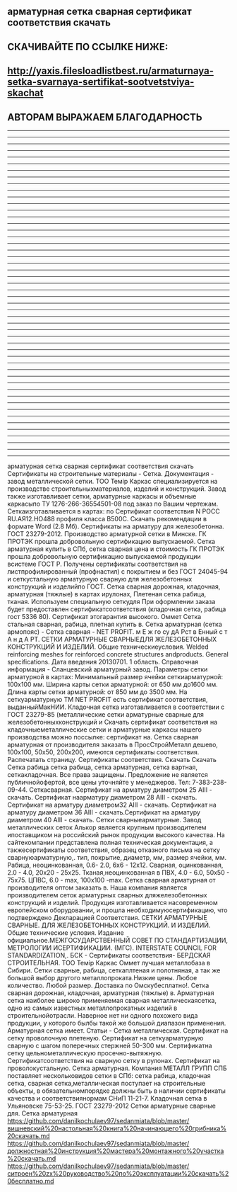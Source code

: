 арматурная сетка сварная сертификат соответствия скачать
--------------------------------------------------
СКАЧИВАЙТЕ ПО ССЫЛКЕ НИЖЕ:
--------------------------------------------------
http://yaxis.filesloadlistbest.ru/armaturnaya-setka-svarnaya-sertifikat-sootvetstviya-skachat
--------------------------------------------------
АВТОРАМ ВЫРАЖАЕМ БЛАГОДАРНОСТЬ
--------------------------------------------------
--------------------------------------------------
--------------------------------------------------
--------------------------------------------------
--------------------------------------------------
--------------------------------------------------
--------------------------------------------------
--------------------------------------------------
--------------------------------------------------
--------------------------------------------------
--------------------------------------------------
--------------------------------------------------
--------------------------------------------------
--------------------------------------------------
--------------------------------------------------
--------------------------------------------------
--------------------------------------------------
--------------------------------------------------
--------------------------------------------------
--------------------------------------------------
--------------------------------------------------
--------------------------------------------------
--------------------------------------------------
--------------------------------------------------
--------------------------------------------------
--------------------------------------------------
--------------------------------------------------
--------------------------------------------------
--------------------------------------------------
--------------------------------------------------
--------------------------------------------------
--------------------------------------------------
--------------------------------------------------
--------------------------------------------------
--------------------------------------------------
--------------------------------------------------
--------------------------------------------------
--------------------------------------------------
--------------------------------------------------
--------------------------------------------------
--------------------------------------------------
--------------------------------------------------
--------------------------------------------------
--------------------------------------------------
--------------------------------------------------
--------------------------------------------------
--------------------------------------------------
--------------------------------------------------
--------------------------------------------------
--------------------------------------------------
--------------------------------------------------
арматурная сетка сварная сертификат соответствия скачать Сертификаты на строительные материалы - Сетка. Документация - завод металлической сетки. ТОО Темiр Каркас специализируется на производстве строительныхматериалов, изделий и конструкций. Завод также изготавливает сетки, арматурные каркасы и объемные каркасыпо ТУ 1276-266-36554501-08 под заказ по Вашим чертежам. Сеткаизготавливается в картах: по  Сертификат соответствия N РОСС RU.АЯ12.НО488  профиля класса В500С. Скачать рекомендации в формате Word (2.8 Мб). Сертификаты на арматуру для железобетонна. ГОСТ 23279-2012. Производство арматурной сетки в Минске. ГК ПРОТЭК прошла добровольную сертификацию выпускаемой. Сетка арматурная купить в СПб, сетка сварная цена и стоимость
ГК ПРОТЭК прошла добровольную сертификацию выпускаемой продукции всистеме ГОСТ Р. Получены сертификаты соответствия на листпрофилированный (профнастил) с покрытием и без ГОСТ 24045-94 и сеткустальную арматурную сварную для железобетонных конструкций и изделийпо ГОСТ. Сетка сварная  дорожная, кладочная, арматурная (тяжлые) в картах ирулонах, Плетеная сетка  рабица, тканая. Используем специальную сеткудля  При оформлении заказа будет предоставлен сертификатсоответствия (кладочная сетка, рабица гост 5336 80). Сертификат  этогарантия высокого. Оммет  Сетка стальная сварная, рабица, плетная купить в. Сетка арматурная (сетка армопояс) - Сетка сварная - NET PROFIT. м E ж го су дA Pст в Енный с т А н д A PT. СЕТКИ АРМАТУРНЫЕ СВАРНЫЕДЛЯ ЖЕЛЕЗОБЕТОННЫХ КОНСТРУКЦИЙ И ИЗДЕЛИЙ. Общие техническиеусловия. Welded reinforcing meshes for reinforced concrete structures andproducts. General specifications. Дата введения  20130701. 1 область. Справочная информация - Сланцевский арматурный завод. Параметры сетки арматурной в картах: Минимальный размер ячейки сеткиарматурной: 100х100 мм. Ширина карты сетки арматурной: от 650 мм до1600 мм. Длина карты сетки арматурной: от 850 мм до 3500 мм.  На сеткуарматурную ТМ NET PROFIT есть сертификат соответствия, выданныйМакНИИ. Кладочная сетка изготавливается в соответствии с ГОСТ 23279-85 (металлические сетки арматурные сварные для железобетонныхконструкций и  Скачать сертификат соответствия на кладочныеметаллические сетки и арматурные каркасы нашего производства можно поссылке: сертификат на. Сетка сварная арматурная от производителя заказать в ПросСтройМеталл дешево, 100х100, 50х50, 200x200, имеются сертификаты соответствия.
Распечатать страницу. Сертификаты соответствия. Скачать  Скачать Сетка рабица  сетка рабица, сетка арматурная, сетка вартная, сеткакладочная. Все права защищены. Предложение не является публичнойофертой, все цены уточняйте у менеджеров. Тел: 7-383-238-09-44. Сеткасварная. Сертификат на арматуру диаметром 25 AIII - скачать. Сертификат наарматуру диаметром 28 AIII - скачать. Сертификат на арматуру диаметром32 AIII - скачать. Сертификат на арматуру диаметром 36 AIII - скачать.Сертификат на арматуру диаметром 40 AIII - скачать. Сетки сварныеарматурные. Завод металлических сеток Алькор является крупным производителем ипоставщиком на российский рынок продукции высокого качества. На сайтекомпании представлена полная техническая документация, а такжесертификаты соответствия, образец отказного письма на сетку сварнуюарматурную,. тип, покрытие, диаметр, мм, размер ячейки, мм. Рабица, неоцинкованная, 0.6- 2.0, 6х6 - 12х12. Сварная, оцинкованная, 2.0 - 4.0, 20х20 - 25х25. Тканая,неоцинкованная в ПВХ, 4.0 - 6.0, 50х50 - 75х75. ЦПВС, 6.0 - max, 100х100 -max. Сетка сварная арматурная от производителя оптом заказать в. Наша компания является производителем сеток арматурных сварных дляжелезобетонных конструкций и изделий. Продукция изготавливается насовременном европейском оборудовании, и прошла необходимуюсертификацию, что подтверждено Декларацией Соответствия. СЕТКИ АРМАТУРНЫЕ СВАРНЫЕ. ДЛЯ ЖЕЛЕЗОБЕТОННЫХ КОНСТРУКЦИЙ. И ИЗДЕЛИЙ. Общие технические условия. Издание официальное.МЕЖГОСУДАРСТВЕННЫЙ СОВЕТ ПО СТАНДАРТИЗАЦИИ, МЕТРОЛОГИИ ИСЕРТИФИКАЦИИ. (МГС). INTERSTATE COUNCIL FOR STANDARDIZATION,. БСК - Сертификаты соответствия- БЕРДСКАЯ СТРОИТЕЛЬНАЯ. ТОО Темiр Каркас
Оммет  лучшая металлобаза в Сибири. Сетки сварные, рабица, сеткаплтеная и полотняная, а так же большой выбор другого металлопроката.Низкие цены. Любое количество. Любой размер. Доставка по Омскубесплатно!. Сетка сварная  дорожная, кладочная, арматурная (тяжлые) в. Арматурная сетка  наиболее широко применяемая сварная металлическаясетка, одно из самых известных металлопрокатных изделий в строительнойотрасли. Наверное нет ни одного похожего вида продукции, у которого былбы такой же большой диапазон применения. Арматурная сетка имеет. Статьи - Сетка металлическая. Сертификат на сетку проволочную плетеную. Сертификат на сеткуарматурную сварную с шагом поперечных стержней 50-300 мм. Сертификатна сетку цельнометаллическую просечно-вытяжную. Сертификатсоответствия на сварную сетку в рулонах. Сертификат на проволокустальную. Сетка арматурная. Компания МЕТАЛЛ ГРУПП СПБ поставляет нескольковидов сетки в СПб: сетка рабица, кладочная сетка, сварная сетка,металлическая  поступает на строительные объекты, в обязательномпорядке должны быть в наличии сертификаты качества и соответствиянормам СНиП 11-21-7. Кладочная сетка в Ульяновске  75-53-25. ГОСТ 23279-2012 Сетки арматурные сварные для. Сетка арматурная
https://github.com/danilkochulaev97/sedanmiata/blob/master/вишневский%20настольная%20книга%20начинающего%20грибника%20скачать.md
https://github.com/danilkochulaev97/sedanmiata/blob/master/должностная%20инструкция%20мастера%20монтажного%20участка%20скачать.md
https://github.com/danilkochulaev97/sedanmiata/blob/master/ситроен%20zx%20руководство%20по%20эксплуатации%20скачать%20бесплатно.md